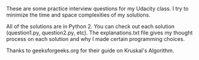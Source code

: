 

These are some practice interview questions for my Udacity class. I try to minimize the time and space complexities of my solutions.

All of the solutions are in Python 2. You can check out each solution (question1.py, question2.py, etc). The explanations.txt file gives my 
thought process on each solution and why I made certain programming choices.

Thanks to geeksforgeeks.org for their guide on Kruskal's Algorithm.


